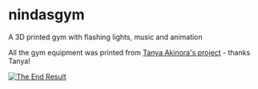 # nindasgym
A 3D printed gym with flashing lights, music and animation

All the gym equipment was printed from [Tanya Akinora's project](https://www.instructables.com/3d-Printed-Tiny-Gym/) - thanks Tanya!

[![The End Result](https://youtube.com/vi/ekH63PJm3gI/0.jpg)](https://youtube.com/watch?v=ekH63PJm3gI)
